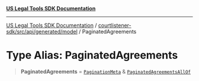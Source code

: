 [**US Legal Tools SDK Documentation**](../../../../../../README.md)

***

[US Legal Tools SDK Documentation](../../../../../../README.md) / [courtlistener-sdk/src/api/generated/model](../README.md) / PaginatedAgreements

# Type Alias: PaginatedAgreements

> **PaginatedAgreements** = [`PaginationMeta`](../interfaces/PaginationMeta.md) & [`PaginatedAgreementsAllOf`](PaginatedAgreementsAllOf.md)
